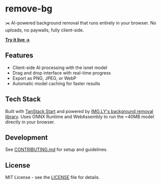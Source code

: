 # remove-bg

✂️ AI-powered background removal that runs entirely in your browser. No uploads, no paywalls, fully client-side.

**[Try it live →](https://remove-bg.ras.sh)**

## Features

- Client-side AI processing with the isnet model
- Drag and drop interface with real-time progress
- Export as PNG, JPEG, or WebP
- Automatic model caching for faster results

## Tech Stack

Built with [TanStack Start](https://tanstack.com/start) and powered by [IMG.LY's background removal library](https://github.com/imgly/background-removal). Uses ONNX Runtime and WebAssembly to run the ~40MB model directly in your browser.

## Development

See [CONTRIBUTING.md](CONTRIBUTING.md) for setup and guidelines.

## License

MIT License - see the [LICENSE](LICENSE) file for details.
